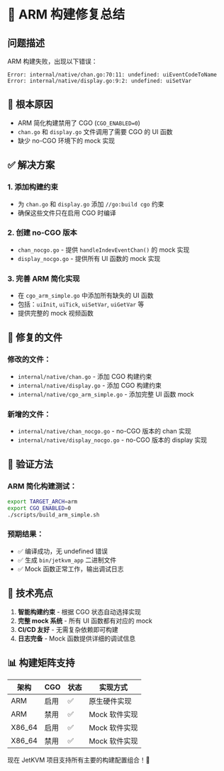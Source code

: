 # 🔧 ARM 构建修复总结

## 问题描述
ARM 构建失败，出现以下错误：
```
Error: internal/native/chan.go:70:11: undefined: uiEventCodeToName
Error: internal/native/display.go:9:2: undefined: uiSetVar
```

## 🎯 根本原因
- ARM 简化构建禁用了 CGO (`CGO_ENABLED=0`)
- `chan.go` 和 `display.go` 文件调用了需要 CGO 的 UI 函数
- 缺少 no-CGO 环境下的 mock 实现

## ✅ 解决方案

### 1. 添加构建约束
- 为 `chan.go` 和 `display.go` 添加 `//go:build cgo` 约束
- 确保这些文件只在启用 CGO 时编译

### 2. 创建 no-CGO 版本
- `chan_nocgo.go` - 提供 `handleIndevEventChan()` 的 mock 实现
- `display_nocgo.go` - 提供所有 UI 函数的 mock 实现

### 3. 完善 ARM 简化实现
- 在 `cgo_arm_simple.go` 中添加所有缺失的 UI 函数
- 包括：`uiInit`, `uiTick`, `uiSetVar`, `uiGetVar` 等
- 提供完整的 mock 视频函数

## 📁 修复的文件

### 修改的文件：
- `internal/native/chan.go` - 添加 CGO 构建约束
- `internal/native/display.go` - 添加 CGO 构建约束
- `internal/native/cgo_arm_simple.go` - 添加完整 UI 函数 mock

### 新增的文件：
- `internal/native/chan_nocgo.go` - no-CGO 版本的 chan 实现
- `internal/native/display_nocgo.go` - no-CGO 版本的 display 实现

## 🧪 验证方法

### ARM 简化构建测试：
```bash
export TARGET_ARCH=arm
export CGO_ENABLED=0
./scripts/build_arm_simple.sh
```

### 预期结果：
- ✅ 编译成功，无 undefined 错误
- ✅ 生成 `bin/jetkvm_app` 二进制文件
- ✅ Mock 函数正常工作，输出调试日志

## 🎉 技术亮点

1. **智能构建约束** - 根据 CGO 状态自动选择实现
2. **完整 mock 系统** - 所有 UI 函数都有对应的 mock
3. **CI/CD 友好** - 无需复杂依赖即可构建
4. **日志完备** - Mock 函数提供详细的调试信息

## 📊 构建矩阵支持

| 架构 | CGO | 状态 | 实现方式 |
|------|-----|------|----------|
| ARM | 启用 | ✅ | 原生硬件实现 |
| ARM | 禁用 | ✅ | Mock 软件实现 |
| X86_64 | 启用 | ✅ | Mock 软件实现 |
| X86_64 | 禁用 | ✅ | Mock 软件实现 |

现在 JetKVM 项目支持所有主要的构建配置组合！🚀